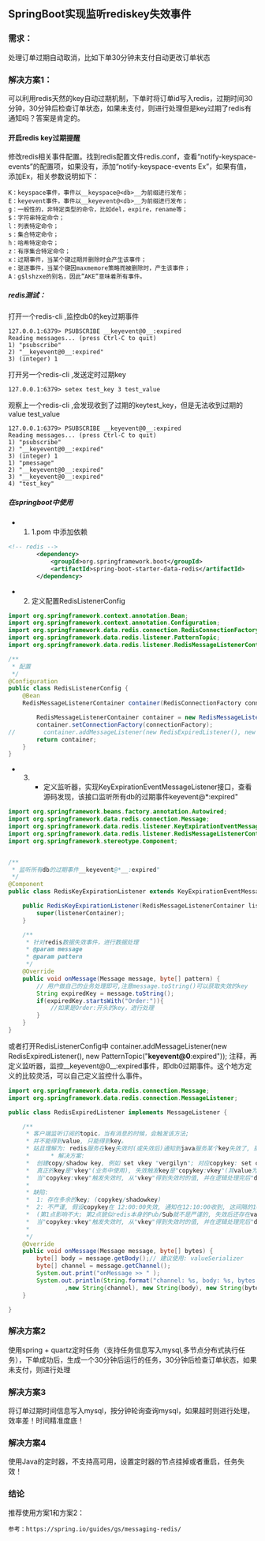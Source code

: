 

## SpringBoot实现监听rediskey失效事件

### 需求：

处理订单过期自动取消，比如下单30分钟未支付自动更改订单状态

### 解决方案1：

可以利用redis天然的key自动过期机制，下单时将订单id写入redis，过期时间30分钟，30分钟后检查订单状态，如果未支付，则进行处理但是key过期了redis有通知吗？答案是肯定的。

#### 开启redis key过期提醒

修改redis相关事件配置。找到redis配置文件redis.conf，查看“notify-keyspace-events”的配置项，如果没有，添加“notify-keyspace-events Ex”，如果有值，添加Ex，相关参数说明如下：

```
K：keyspace事件，事件以__keyspace@<db>__为前缀进行发布；         
E：keyevent事件，事件以__keyevent@<db>__为前缀进行发布；         
g：一般性的，非特定类型的命令，比如del，expire，rename等；        
$：字符串特定命令；         
l：列表特定命令；         
s：集合特定命令；         
h：哈希特定命令；         
z：有序集合特定命令；         
x：过期事件，当某个键过期并删除时会产生该事件；         
e：驱逐事件，当某个键因maxmemore策略而被删除时，产生该事件；         
A：g$lshzxe的别名，因此”AKE”意味着所有事件。
```

##### redis测试：

打开一个redis-cli ,监控db0的key过期事件

```shell
127.0.0.1:6379> PSUBSCRIBE __keyevent@0__:expired
Reading messages... (press Ctrl-C to quit)
1) "psubscribe"
2) "__keyevent@0__:expired"
3) (integer) 1
```

打开另一个redis-cli ,发送定时过期key

```shell
127.0.0.1:6379> setex test_key 3 test_value
```

观察上一个redis-cli ,会发现收到了过期的keytest_key，但是无法收到过期的value test_value

```shell
127.0.0.1:6379> PSUBSCRIBE __keyevent@0__:expired
Reading messages... (press Ctrl-C to quit)
1) "psubscribe"
2) "__keyevent@0__:expired"
3) (integer) 1
1) "pmessage"
2) "__keyevent@0__:expired"
3) "__keyevent@0__:expired"
4) "test_key"
```

##### 在springboot中使用
- 1. 1.pom 中添加依赖
```xml
<!-- redis -->
        <dependency>
            <groupId>org.springframework.boot</groupId>
            <artifactId>spring-boot-starter-data-redis</artifactId>
        </dependency>
```

- 2. 定义配置RedisListenerConfig
```java
import org.springframework.context.annotation.Bean;
import org.springframework.context.annotation.Configuration;
import org.springframework.data.redis.connection.RedisConnectionFactory;
import org.springframework.data.redis.listener.PatternTopic;
import org.springframework.data.redis.listener.RedisMessageListenerContainer;

/**
 * 配置
 */
@Configuration
public class RedisListenerConfig {
    @Bean
    RedisMessageListenerContainer container(RedisConnectionFactory connectionFactory) {

        RedisMessageListenerContainer container = new RedisMessageListenerContainer();
        container.setConnectionFactory(connectionFactory);
//        container.addMessageListener(new RedisExpiredListener(), new PatternTopic("__keyevent@0__:expired"));
        return container;
    }
}
```
-  3. * 定义监听器，实现KeyExpirationEventMessageListener接口，查看源码发现，该接口监听所有db的过期事件keyevent@*:expired"

```java
import org.springframework.beans.factory.annotation.Autowired;
import org.springframework.data.redis.connection.Message;
import org.springframework.data.redis.listener.KeyExpirationEventMessageListener;
import org.springframework.data.redis.listener.RedisMessageListenerContainer;
import org.springframework.stereotype.Component;


/**
 * 监听所有db的过期事件__keyevent@*__:expired"
 */
@Component
public class RedisKeyExpirationListener extends KeyExpirationEventMessageListener {

    public RedisKeyExpirationListener(RedisMessageListenerContainer listenerContainer) {
        super(listenerContainer);
    }

    /**
     * 针对redis数据失效事件，进行数据处理
     * @param message
     * @param pattern
     */
    @Override
    public void onMessage(Message message, byte[] pattern) {
        // 用户做自己的业务处理即可,注意message.toString()可以获取失效的key
        String expiredKey = message.toString();
        if(expiredKey.startsWith("Order:")){
            //如果是Order:开头的key，进行处理
        }
    }
}
```



或者打开RedisListenerConfig中 container.addMessageListener(new RedisExpiredListener(), new PatternTopic("__keyevent@0__:expired")); 注释，再定义监听器，监控__keyevent@0__:expired事件，即db0过期事件。这个地方定义的比较灵活，可以自己定义监控什么事件。

```java
import org.springframework.data.redis.connection.Message;
import org.springframework.data.redis.connection.MessageListener;

public class RedisExpiredListener implements MessageListener {

    /**
     * 客户端监听订阅的topic，当有消息的时候，会触发该方法;
     * 并不能得到value, 只能得到key。
     * 姑且理解为: redis服务在key失效时(或失效后)通知到java服务某个key失效了, 那么在java中不可能得到这个redis-key对应的redis-value。
     *      * 解决方案:
     *  创建copy/shadow key, 例如 set vkey "vergilyn"; 对应copykey: set copykey:vkey "" ex 10;
     *  真正的key是"vkey"(业务中使用), 失效触发key是"copykey:vkey"(其value为空字符为了减少内存空间消耗)。
     *  当"copykey:vkey"触发失效时, 从"vkey"得到失效时的值, 并在逻辑处理完后"del vkey"
     * 
     * 缺陷:
     *  1: 存在多余的key; (copykey/shadowkey)
     *  2: 不严谨, 假设copykey在 12:00:00失效, 通知在12:10:00收到, 这间隔的10min内程序修改了key, 得到的并不是 失效时的value.
     *  (第1点影响不大; 第2点貌似redis本身的Pub/Sub就不是严谨的, 失效后还存在value的修改, 应该在设计/逻辑上杜绝)
     *  当"copykey:vkey"触发失效时, 从"vkey"得到失效时的值, 并在逻辑处理完后"del vkey"
     * 
     */
    @Override
    public void onMessage(Message message, byte[] bytes) {
        byte[] body = message.getBody();// 建议使用: valueSerializer
        byte[] channel = message.getChannel();
        System.out.print("onMessage >> " );
        System.out.println(String.format("channel: %s, body: %s, bytes: %s"
                ,new String(channel), new String(body), new String(bytes)));
    }

}
```



### 解决方案2
使用spring + quartz定时任务（支持任务信息写入mysql,多节点分布式执行任务），下单成功后，生成一个30分钟后运行的任务，30分钟后检查订单状态，如果未支付，则进行处理
### 解决方案3

将订单过期时间信息写入mysql，按分钟轮询查询mysql，如果超时则进行处理，效率差！时间精准度底！
### 解决方案4

使用Java的定时器，不支持高可用，设置定时器的节点挂掉或者重启，任务失效！
### 结论

推荐使用方案1和方案2：



```
参考：https://spring.io/guides/gs/messaging-redis/
```















